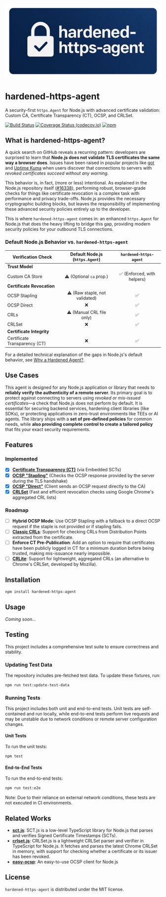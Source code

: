 <p align="center">
  <img src="./assets/header.png" alt="hardened-https-agent"/>
</p>

# hardened-https-agent

A security-first `https.Agent` for Node.js with advanced certificate validation: Custom CA, Certificate Transparency (CT), OCSP, and CRLSet.

[![Build Status](https://github.com/Gldywn/hardened-https-agent/actions/workflows/build.yml/badge.svg)](https://github.com/Gldywn/hardened-https-agent/actions/workflows/build.yml)
[![Coverage Status (codecov.io)](https://codecov.io/gh/Gldywn/hardened-https-agent/branch/main/graph/badge.svg)](https://codecov.io/gh/Gldywn/hardened-https-agent)
[![npm](https://img.shields.io/npm/v/hardened-https-agent.svg)](https://www.npmjs.com/package/hardened-https-agent)

## What is hardened-https-agent?

A quick search on GitHub reveals a recurring pattern: developers are surprised to learn that **Node.js does not validate TLS certificates the same way a browser does**. Issues have been raised in popular projects like [got](https://github.com/sindresorhus/got/issues/1994) and [Uptime Kuma](https://github.com/louislam/uptime-kuma/issues/1254) when users discover that connections to servers with _revoked certificates succeed without any warning_.

This behavior is, in fact, (more or less) intentional. As explained in the Node.js repository itself ([#16338](https://github.com/nodejs/node/issues/16338)), performing robust, browser-grade checks for things like certificate revocation is a complex task with performance and privacy trade-offs. Node.js provides the necessary cryptographic building blocks, but leaves the responsibility of implementing these advanced security policies entirely up to the developer.

This is where `hardened-https-agent` comes in: an enhanced `https.Agent` for Node.js that does the heavy lifting to bridge this gap, providing modern security policies for your outbound TLS connections.

### Default Node.js Behavior vs. `hardened-https-agent`

| Verification Check            | Default Node.js (`https.Agent`) |   `hardened-https-agent`    |
| ----------------------------- | :-----------------------------: | :-------------------------: |
| **Trust Model**               |                                 |                             |
| Custom CA Store               |    ⚠️ (Optional `ca` prop.)     | ✅ (Enforced, with helpers) |
| **Certificate Revocation**    |                                 |                             |
| OCSP Stapling                 | ⚠️ (Raw staple, not validated)  |             ✅              |
| OCSP Direct                   |               ❌                |             ✅              |
| CRLs                          |    ⚠️ (Manual CRL file only)    |             ✅              |
| CRLSet                        |               ❌                |             ✅              |
| **Certificate Integrity**     |                                 |                             |
| Certificate Transparency (CT) |               ❌                |             ✅              |

For a detailed technical explanation of the gaps in Node.js's default behavior, see [Why a Hardened Agent?](./BACKGROUND.md).

## Use Cases

This agent is designed for any Node.js application or library that needs to **reliably verify the authenticity of a remote server**. Its primary goal is to protect against connecting to servers using _revoked or mis-issued certificates_—a check that Node.js does not perform by default. It is essential for securing backend services, hardening client libraries (like SDKs), or protecting applications in zero-trust environments like TEEs or AI agents. The library ships with a **set of pre-defined policies** for common needs, while **also providing complete control to create a tailored policy** that fits your exact security requirements.

## Features

### Implemented

- [x] **[Certificate Transparency (CT)](https://certificate.transparency.dev/)** (via Embedded SCTs)
- [x] **[OCSP "Stapling"](https://en.wikipedia.org/wiki/OCSP_stapling)** (Checks the OCSP response provided by the server during the TLS handshake)
- [x] **[OCSP "Direct"](https://fr.wikipedia.org/wiki/Online_Certificate_Status_Protocol)** (Client sends an OCSP request directly to the CA)
- [x] **[CRLSet](https://www.chromium.org/Home/chromium-security/crlsets/)** (Fast and efficient revocation checks using Google Chrome's aggregated CRL lists)

### Roadmap

- [ ] **Hybrid OCSP Mode**: Use OCSP Stapling with a fallback to a direct OCSP request if the staple is not provided or if stapling fails.
- [ ] **[Classic CRLs](https://en.wikipedia.org/wiki/Certificate_revocation_list)**: Support for checking CRLs from Distribution Points extracted from the certificate.
- [ ] **Enforce CT Pre-Publication**: Add an option to require that certificates have been publicly logged in CT for a minimum duration before being trusted, making mis-issuance nearly impossible.
- [ ] **[CRLite](https://blog.mozilla.org/security/2020/01/09/crlite-part-1-all-web-pki-revocations-compressed/)**: Support for lightweight, aggregated CRLs (an alternative to Chrome's CRLSet, developed by Mozilla).

## Installation

```sh
npm install hardened-https-agent
```

## Usage

_Coming soon..._

## Testing

This project includes a comprehensive test suite to ensure correctness and stability.

### Updating Test Data

The repository includes pre-fetched test data. To update these fixtures, run:

```sh
npm run test:update-test-data
```

### Running Tests

This project includes both unit and end-to-end tests. Unit tests are self-contained and run locally, while end-to-end tests perform live requests and may be unstable due to network conditions or remote server configuration changes.

#### Unit Tests

To run the unit tests:

```sh
npm test
```

#### End-to-End Tests

To run the end-to-end tests:

```sh
npm run test:e2e
```

Note: Due to their reliance on external network conditions, these tests are not executed in CI environments.

## Related Works

- [**sct.js**](https://github.com/Gldywn/sct.js): SCT.js is a low-level TypeScript library for Node.js that parses and verifies Signed Certificate Timestamps (SCTs).
- [**crlset.js**](https://github.com/Gldywn/crlset.js): CRLSet.js is a lightweight CRLSet parser and verifier in TypeScript for Node.js. It fetches and parses the latest Chrome CRLSet in memory, with support for checking whether a certificate or its issuer has been revoked.
- [**easy-ocsp**](https://github.com/timokoessler/easy-ocsp): An easy-to-use OCSP client for Node.js

## License

`hardened-https-agent` is distributed under the MIT license.

